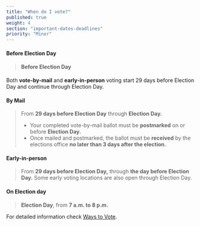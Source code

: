 ```yaml
---
title: "When do I vote?"
published: true
weight: 4
section: "important-dates-deadlines"
priority: "Minor"
---
```

#### Before Election Day
> #### Before Election Day
Both **vote-by-mail** and **early-in-person** voting start 29 days before Election Day and continue through Election Day. 

#### By Mail  
> From **29 days before Election Day** through **Election Day.**  
> - Your completed vote-by-mail ballot must be **postmarked** on or before **Election Day.**  
> - Once mailed and postmarked, the ballot must be **received** by the elections office **no later than 3 days after the election.**  

#### Early-in-person  
> From **29 days before Election Day,** through **the day before Election Day.** Some early voting locations are also open through Election Day. 

#### On Election day  
> **Election Day**, from **7 a.m. to 8 p.m.**  

For detailed information check [Ways to Vote](#section-ways-to-vote).  

